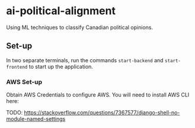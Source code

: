 # ai-political-alignment

Using ML techniques to classify Canadian political opinions.

## Set-up

In two separate terminals, run the commands `start-backend` and `start-frontend` to start up the application.

### AWS Set-up

Obtain AWS Credentials to configure AWS. You will need to install AWS CLI here:

TODO: https://stackoverflow.com/questions/7367577/django-shell-no-module-named-settings
